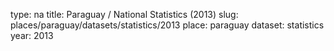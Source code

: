 type: na
title: Paraguay / National Statistics (2013)
slug: places/paraguay/datasets/statistics/2013
place: paraguay
dataset: statistics
year: 2013
